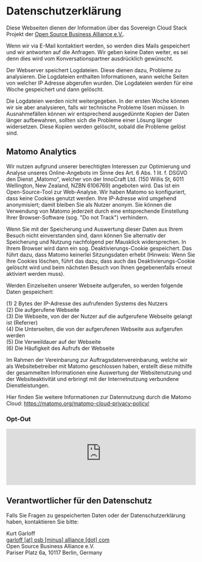 # Datenschutzerklärung

Diese Webseiten dienen der Information über das Sovereign Cloud Stack
Projekt der [Open Source Business Alliance e.V.](https://osb-alliance.de/).

Wenn wir via E-Mail kontaktiert werden, so werden dies Mails gespeichert und
wir antworten auf die Anfragen. Wir geben keine Daten weiter, es sei denn
dies wird vom Konversationspartner ausdrücklich gewünscht.

Der Webserver speichert Logdateien. Diese dienen dazu, Probleme zu analysieren.
Die Logdateien enthalten Informationen, wann welche Seiten von welcher IP
Adresse abgerufen wurden. Die Logdateien werden für eine Woche gespeichert
und dann gelöscht.

Die Logdateien werden nicht weitergegeben. In der ersten Woche können wir
sie aber analysieren, falls wir technische Probleme lösen müssen. In
Ausnahmefällen können wir entsprechend ausgedünnte Kopien der Daten länger
aufbewahren, sollten sich die Probleme einer Lösung länger widersetzen.
Diese Kopien werden gelöscht, sobald die Probleme gelöst sind.

## Matomo Analytics
Wir nutzen aufgrund unserer berechtigten Interessen zur Optimierung und Analyse
unseres Online-Angebots im Sinne des Art. 6 Abs. 1 lit. f. DSGVO den Dienst
„Matomo“, welcher von der InnoCraft Ltd. (150 Willis St, 6011 Wellington,
New Zealand, NZBN 6106769) angeboten wird. Das ist ein Open-Source-Tool zur Web-Analyse.
Wir haben Matomo so konfiguriert, dass keine Cookies genutzt werden. Ihre IP-Adresse
wird umgehend anonymisiert; damit bleiben Sie als Nutzer anonym. Sie können die
Verwendung von Matomo jederzeit durch eine entsprechende Einstellung Ihrer Browser-Software
(sog. "Do not Track") verhindern.

Wenn Sie mit der Speicherung und Auswertung dieser Daten aus Ihrem Besuch nicht
einverstanden sind, dann können Sie alternativ der Speicherung und Nutzung
nachfolgend per Mausklick widersprechen. In Ihrem Browser wird dann ein sog.
Deaktivierungs-Cookie gespeichert. Das führt dazu, dass Matomo keinerlei
Sitzungsdaten erhebt (Hinweis: Wenn Sie Ihre Cookies löschen, führt das dazu,
dass auch das Deaktivierungs-Cookie gelöscht wird und beim nächsten Besuch von
Ihnen gegebenenfalls erneut aktiviert werden muss).

Werden Einzelseiten unserer Webseite aufgerufen, so werden folgende Daten gespeichert:

(1) 2 Bytes der IP-Adresse des aufrufenden Systems des Nutzers  
(2) Die aufgerufene Webseite  
(3) Die Webseite, von der der Nutzer auf die aufgerufene Webseite gelangt ist (Referrer)  
(4) Die Unterseiten, die von der aufgerufenen Webseite aus aufgerufen werden  
(5) Die Verweildauer auf der Webseite  
(6) Die Häufigkeit des Aufrufs der Webseite  

Im Rahmen der Vereinbarung zur Auftragsdatenvereinbarung, welche wir als
Websitebetreiber mit Matomo geschlossen haben, erstellt diese mithilfe der
gesammelten Informationen eine Auswertung der Websitenutzung und der Websiteaktivität
und erbringt mit der Internetnutzung verbundene Dienstleistungen.

Hier finden Sie weitere Informationen zur Datennutzung durch die Matomo Cloud:
https://matomo.org/matomo-cloud-privacy-policy/

### Opt-Out

<iframe
        style="border: 0; width: 100%;"
        src="https://sovereigncloudstack.matomo.cloud/index.php?module=CoreAdminHome&action=optOut&language=de&backgroundColor=&fontColor=343a40&fontSize=1rem&fontFamily=Sans"
        ></iframe>

## Verantwortlicher für den Datenschutz

Falls Sie Fragen zu gespeicherten Daten oder der Datenschutzerklärung haben,
kontaktieren Sie bitte:

Kurt Garloff<br/>
[garloff [at] osb [minus] alliance [dot] com](mailto:garloff@osb-alliance.com)<br/>
Open Source Business Alliance e.V.<br/>
Pariser Platz 6a, 10117 Berlin, Germany
